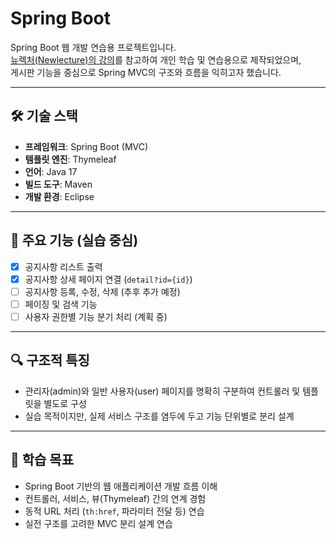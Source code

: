 # Spring Boot

Spring Boot 웹 개발 연습용 프로젝트입니다.  
[뉴렉처(Newlecture)의 강의](https://www.youtube.com/watch?v=4-0scAf5tpU&list=PLq8wAnVUcTFWVdN74gn8FksCqwfI_GuJY)를 참고하여 개인 학습 및 연습용으로 제작되었으며,  
게시판 기능을 중심으로 Spring MVC의 구조와 흐름을 익히고자 했습니다.

---

## 🛠 기술 스택

- **프레임워크**: Spring Boot (MVC)
- **템플릿 엔진**: Thymeleaf
- **언어**: Java 17
- **빌드 도구**: Maven
- **개발 환경**: Eclipse

---

## 📁 주요 기능 (실습 중심)

- [x] 공지사항 리스트 출력
- [x] 공지사항 상세 페이지 연결 (`detail?id={id}`)
- [ ] 공지사항 등록, 수정, 삭제 (추후 추가 예정)
- [ ] 페이징 및 검색 기능
- [ ] 사용자 권한별 기능 분기 처리 (계획 중)

---

## 🔍 구조적 특징

- 관리자(admin)와 일반 사용자(user) 페이지를 명확히 구분하여 컨트롤러 및 템플릿을 별도로 구성
- 실습 목적이지만, 실제 서비스 구조를 염두에 두고 기능 단위별로 분리 설계

---

## 🎯 학습 목표

- Spring Boot 기반의 웹 애플리케이션 개발 흐름 이해
- 컨트롤러, 서비스, 뷰(Thymeleaf) 간의 연계 경험
- 동적 URL 처리 (`th:href`, 파라미터 전달 등) 연습
- 실전 구조를 고려한 MVC 분리 설계 연습

